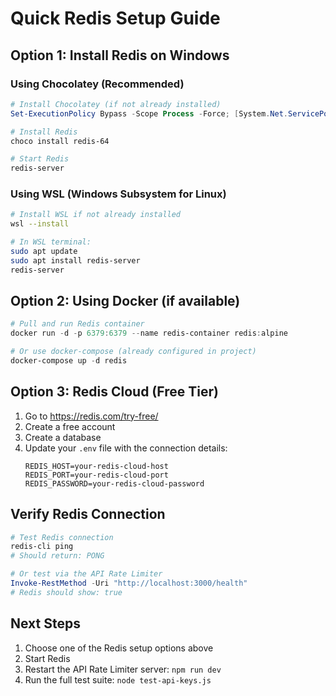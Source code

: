 # Quick Redis Setup Guide

## Option 1: Install Redis on Windows

### Using Chocolatey (Recommended)
```powershell
# Install Chocolatey (if not already installed)
Set-ExecutionPolicy Bypass -Scope Process -Force; [System.Net.ServicePointManager]::SecurityProtocol = [System.Net.ServicePointManager]::SecurityProtocol -bor 3072; iex ((New-Object System.Net.WebClient).DownloadString('https://community.chocolatey.org/install.ps1'))

# Install Redis
choco install redis-64

# Start Redis
redis-server
```

### Using WSL (Windows Subsystem for Linux)
```bash
# Install WSL if not already installed
wsl --install

# In WSL terminal:
sudo apt update
sudo apt install redis-server
redis-server
```

## Option 2: Using Docker (if available)

```powershell
# Pull and run Redis container
docker run -d -p 6379:6379 --name redis-container redis:alpine

# Or use docker-compose (already configured in project)
docker-compose up -d redis
```

## Option 3: Redis Cloud (Free Tier)

1. Go to https://redis.com/try-free/
2. Create a free account
3. Create a database
4. Update your `.env` file with the connection details:
   ```
   REDIS_HOST=your-redis-cloud-host
   REDIS_PORT=your-redis-cloud-port
   REDIS_PASSWORD=your-redis-cloud-password
   ```

## Verify Redis Connection

```powershell
# Test Redis connection
redis-cli ping
# Should return: PONG

# Or test via the API Rate Limiter
Invoke-RestMethod -Uri "http://localhost:3000/health"
# Redis should show: true
```

## Next Steps

1. Choose one of the Redis setup options above
2. Start Redis
3. Restart the API Rate Limiter server: `npm run dev`
4. Run the full test suite: `node test-api-keys.js`
